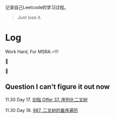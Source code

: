 记录自己Leetcode的学习过程。

> Just lose it.

# Log

Work Hard, For MSRA.~!!! 

:100:  

:1st_place_medal:

## Question I can't figure it out now

11.30  Day 17. [剑指 Offer 37. 序列化二叉树](https://leetcode-cn.com/problems/xu-lie-hua-er-cha-shu-lcof/)

11.30 Day 18. [987. 二叉树的垂序遍历](https://leetcode-cn.com/problems/vertical-order-traversal-of-a-binary-tree/)